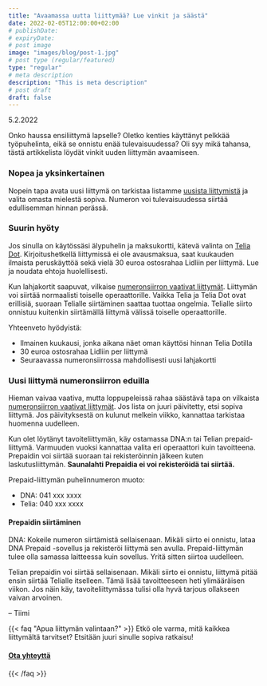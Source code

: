 ```yaml
---
title: "Avaamassa uutta liittymää? Lue vinkit ja säästä"
date: 2022-02-05T12:00:00+02:00
# publishDate: 
# expiryDate: 
# post image
image: "images/blog/post-1.jpg"
# post type (regular/featured)
type: "regular"
# meta description
description: "This is meta description"
# post draft
draft: false
---
```


5.2.2022

Onko haussa ensiliittymä lapselle? Oletko kenties käyttänyt pelkkää työpuhelinta, eikä se onnistu enää tulevaisuudessa? Oli syy mikä tahansa, tästä artikkelista löydät vinkit uuden liittymän avaamiseen.

### Nopea ja yksinkertainen

Nopein tapa avata uusi liittymä on tarkistaa listamme [uusista liittymistä](/liittymat/uusi-liittyma) ja valita omasta mielestä sopiva. Numeron voi tulevaisuudessa siirtää edullisemman hinnan perässä.

### Suurin hyöty

Jos sinulla on käytössäsi älypuhelin ja maksukortti, kätevä valinta on [Telia Dot](/liittymat/uusi-liittyma#4g-dot). Kirjoitushetkellä liittymissä ei ole avausmaksua, saat kuukauden ilmaista peruskäyttöä sekä vielä 30&nbsp;euroa ostosrahaa Lidliin per liittymä. Lue ja noudata ehtoja huolellisesti.

Kun lahjakortit saapuvat, vilkaise [numeronsiirron vaativat liittymät](/liittymat/puhelin). Liittymän voi siirtää normaalisti toiselle operaattorille. Vaikka Telia ja Telia Dot ovat erillisiä, suoraan Telialle siirtäminen saattaa tuottaa ongelmia. Telialle siirto onnistuu kuitenkin siirtämällä liittymä välissä toiselle operaattorille.

Yhteenveto hyödyistä:
* Ilmainen kuukausi, jonka aikana näet oman käyttösi hinnan Telia Dotilla
* 30&nbsp;euroa ostosrahaa Lidliin per liittymä
* Seuraavassa numeronsiirrossa mahdollisesti uusi lahjakortti

### Uusi liittymä numeronsiirron eduilla

Hieman vaivaa vaativa, mutta loppupeleissä rahaa säästävä tapa on vilkaista [numeronsiirron vaativat liittymät](/liittymat/puhelin). Jos lista on juuri päivitetty, etsi sopiva liittymä. Jos päivityksestä on kulunut melkein viikko, kannattaa tarkistaa huomenna uudelleen.

Kun olet löytänyt tavoiteliittymän, käy ostamassa DNA:n tai Telian prepaid-liittymä. Varmuuden vuoksi kannattaa valita eri operaattori kuin tavoitteena. Prepaidin voi siirtää suoraan tai rekisteröinnin jälkeen kuten laskutusliittymän. **Saunalahti Prepaidia ei voi rekisteröidä tai siirtää.**

Prepaid-liittymän puhelinnumeron muoto:
* DNA: 041&nbsp;xxx&nbsp;xxxx
* Telia: 040&nbsp;xxx&nbsp;xxxx

#### Prepaidin siirtäminen

DNA: Kokeile numeron siirtämistä sellaisenaan. Mikäli siirto ei onnistu, lataa DNA Prepaid -sovellus ja rekisteröi liittymä sen avulla. Prepaid-liittymän tulee olla samassa laitteessa kuin sovellus. Yritä sitten siirtoa uudelleen.

Telian prepaidin voi siirtää sellaisenaan. Mikäli siirto ei onnistu, liittymä pitää ensin siirtää Telialle itselleen. Tämä lisää tavoitteeseen heti ylimääräisen viikon. Jos näin käy, tavoiteliittymässa tulisi olla hyvä tarjous ollakseen vaivan arvoinen.

– Tiimi

{{< faq "Apua liittymän valintaan?" >}}
Etkö ole varma, mitä kaikkea liittymältä tarvitset? Etsitään juuri sinulle sopiva ratkaisu!

#### [Ota yhteyttä <i class="fas fa-arrow-right"></i>](/ota-yhteytta)
{{< /faq >}}
